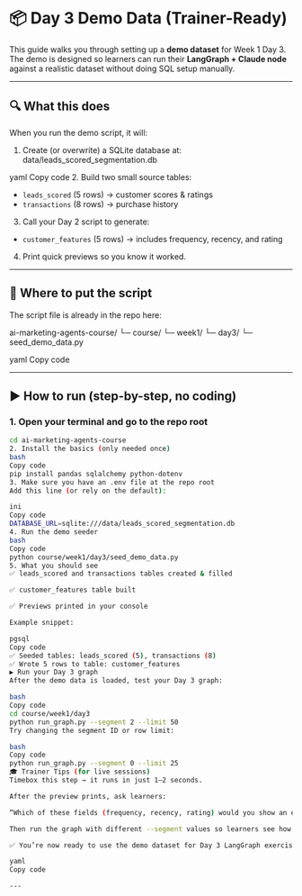 # 📦 Day 3 Demo Data (Trainer-Ready)

This guide walks you through setting up a **demo dataset** for Week 1 Day 3.  
The demo is designed so learners can run their **LangGraph + Claude node** against a realistic dataset without doing SQL setup manually.

---

## 🔍 What this does

When you run the demo script, it will:

1. Create (or overwrite) a SQLite database at:
data/leads_scored_segmentation.db

yaml
Copy code
2. Build two small source tables:
- `leads_scored` (5 rows) → customer scores & ratings  
- `transactions` (8 rows) → purchase history  
3. Call your Day 2 script to generate:
- `customer_features` (5 rows) → includes frequency, recency, and rating  
4. Print quick previews so you know it worked.  

---

## 📂 Where to put the script

The script file is already in the repo here:

ai-marketing-agents-course/
└─ course/
└─ week1/
└─ day3/
└─ seed_demo_data.py

yaml
Copy code

---

## ▶️ How to run (step-by-step, no coding)

### 1. Open your terminal and go to the repo root
```bash
cd ai-marketing-agents-course
2. Install the basics (only needed once)
bash
Copy code
pip install pandas sqlalchemy python-dotenv
3. Make sure you have an .env file at the repo root
Add this line (or rely on the default):

ini
Copy code
DATABASE_URL=sqlite:///data/leads_scored_segmentation.db
4. Run the demo seeder
bash
Copy code
python course/week1/day3/seed_demo_data.py
5. What you should see
✅ leads_scored and transactions tables created & filled

✅ customer_features table built

✅ Previews printed in your console

Example snippet:

pgsql
Copy code
✅ Seeded tables: leads_scored (5), transactions (8)
✅ Wrote 5 rows to table: customer_features
▶️ Run your Day 3 graph
After the demo data is loaded, test your Day 3 graph:

bash
Copy code
cd course/week1/day3
python run_graph.py --segment 2 --limit 50
Try changing the segment ID or row limit:

bash
Copy code
python run_graph.py --segment 0 --limit 25
🎓 Trainer Tips (for live sessions)
Timebox this step → it runs in just 1–2 seconds.

After the preview prints, ask learners:

“Which of these fields (frequency, recency, rating) would you show an executive first, and why?”

Then run the graph with different --segment values so learners see how summaries vary.

✅ You’re now ready to use the demo dataset for Day 3 LangGraph exercises.

yaml
Copy code

---

